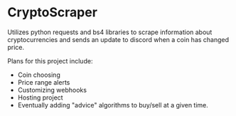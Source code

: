 # CryptoScraper
Utilizes python requests and bs4 libraries to scrape information about cryptocurrencies and sends an update to discord when a coin has changed price.

Plans for this project include:
- Coin choosing
- Price range alerts
- Customizing webhooks
- Hosting project
- Eventually adding "advice" algorithms to buy/sell at a given time.

